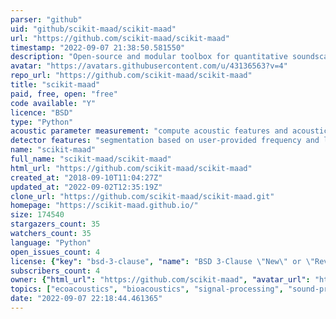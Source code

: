```yaml
---
parser: "github"
uid: "github/scikit-maad/scikit-maad"
url: "https://github.com/scikit-maad/scikit-maad"
timestamp: "2022-09-07 21:38:50.581550"
description: "Open-source and modular toolbox for quantitative soundscape analysis in Python"
avatar: "https://avatars.githubusercontent.com/u/43136563?v=4"
repo_url: "https://github.com/scikit-maad/scikit-maad"
title: "scikit-maad"
paid, free, open: "free"
code available: "Y"
licence: "BSD"
type: "Python"
acoustic parameter measurement: "compute acoustic features and acoustic indices; estimate SPL"
detector features: "segmentation based on user-provided frequency and length parameters"
name: "scikit-maad"
full_name: "scikit-maad/scikit-maad"
html_url: "https://github.com/scikit-maad/scikit-maad"
created_at: "2018-09-10T11:04:27Z"
updated_at: "2022-09-02T12:35:19Z"
clone_url: "https://github.com/scikit-maad/scikit-maad.git"
homepage: "https://scikit-maad.github.io/"
size: 174540
stargazers_count: 35
watchers_count: 35
language: "Python"
open_issues_count: 4
license: {"key": "bsd-3-clause", "name": "BSD 3-Clause \"New\" or \"Revised\" License", "spdx_id": "BSD-3-Clause", "url": "https://api.github.com/licenses/bsd-3-clause", "node_id": "MDc6TGljZW5zZTU="}
subscribers_count: 4
owner: {"html_url": "https://github.com/scikit-maad", "avatar_url": "https://avatars.githubusercontent.com/u/43136563?v=4", "login": "scikit-maad", "type": "User"}
topics: ["ecoacoustics", "bioacoustics", "signal-processing", "sound-pressure-level", "pattern-recognition", "acoustic-indices"]
date: "2022-09-07 22:18:44.461365"
---
```

